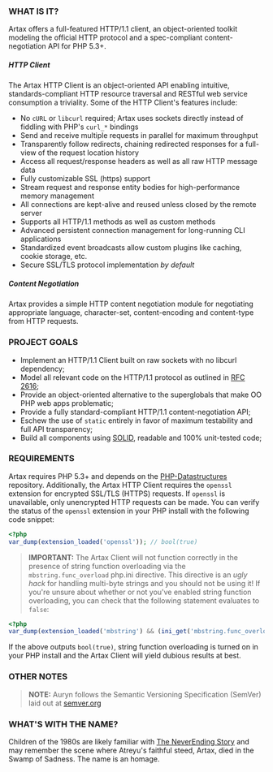 ### WHAT IS IT?

Artax offers a full-featured HTTP/1.1 client, an object-oriented toolkit modeling the official HTTP
protocol and a spec-compliant content-negotiation API for PHP 5.3+.

##### HTTP Client

The Artax HTTP Client is an object-oriented API enabling intuitive, standards-compliant HTTP 
resource traversal and RESTful web service consumption a triviality. Some of the HTTP Client's
features include:

 - No `cURL` or `libcurl` required; Artax uses sockets directly instead of fiddling with PHP's `curl_*` bindings
 - Send and receive multiple requests in parallel for maximum throughput
 - Transparently follow redirects, chaining redirected responses for a full-view of the request location history
 - Access all request/response headers as well as all raw HTTP message data
 - Fully customizable SSL (https) support
 - Stream request and response entity bodies for high-performance memory management
 - All connections are kept-alive and reused unless closed by the remote server
 - Supports all HTTP/1.1 methods as well as custom methods
 - Advanced persistent connection management for long-running CLI applications
 - Standardized event broadcasts allow custom plugins like caching, cookie storage, etc.
 - Secure SSL/TLS protocol implementation *by default*

##### Content Negotiation

Artax provides a simple HTTP content negotiation module for negotiating appropriate language,
character-set, content-encoding and content-type from HTTP requests.


### PROJECT GOALS

* Implement an HTTP/1.1 Client built on raw sockets with no libcurl dependency;
* Model all relevant code on the HTTP/1.1 protocol as outlined in [RFC 2616][rfc2616];
* Provide an object-oriented alternative to the superglobals that make OO PHP web apps problematic;
* Provide a fully standard-compliant HTTP/1.1 content-negotiation API;
* Eschew the use of `static` entirely in favor of maximum testability and full API transparency;
* Build all components using [SOLID][solid], readable and 100% unit-tested code;


### REQUIREMENTS

Artax requires PHP 5.3+ and depends on the [PHP-Datastructures][datastructures] repository. 
Additionally, the Artax HTTP Client requires the `openssl` extension for encrypted SSL/TLS (HTTPS) 
requests. If `openssl` is unavailable, only unencrypted HTTP requests can be made. You can verify
the status of the `openssl` extension in your PHP install with the following code snippet:

```php
<?php
var_dump(extension_loaded('openssl')); // bool(true)
```

> **IMPORTANT:** The Artax Client will not function correctly in the presence of string function overloading 
via the `mbstring.func_overload` php.ini directive. This directive is an *ugly hack* for handling
multi-byte strings and you should not be using it! If you're unsure about whether or not you've
enabled string function overloading, you can check that the following statement evaluates to `false`:

```php
<?php
var_dump(extension_loaded('mbstring') && (ini_get('mbstring.func_overload') & 2)); // bool(false)
```

If the above outputs `bool(true)`, string function overloading is turned on in your PHP install and
the Artax Client will yield dubious results at best.


### OTHER NOTES

> **NOTE:** Auryn follows the Semantic Versioning Specification (SemVer) laid out at [semver.org](http://semver.org/)


### WHAT'S WITH THE NAME?

Children of the 1980s are likely familiar with [The NeverEnding Story][neverending] and may remember
the scene where Atreyu's faithful steed, Artax, died in the Swamp of Sadness. The name is an homage.

[rfc2616]: http://www.w3.org/Protocols/rfc2616/rfc2616.html
[datastructures]: https://github.com/morrisonlevi/PHP-Datastructures
[solid]: http://en.wikipedia.org/wiki/SOLID_(object-oriented_design) "S.O.L.I.D."
[neverending]: http://www.imdb.com/title/tt0088323/ "The NeverEnding Story"